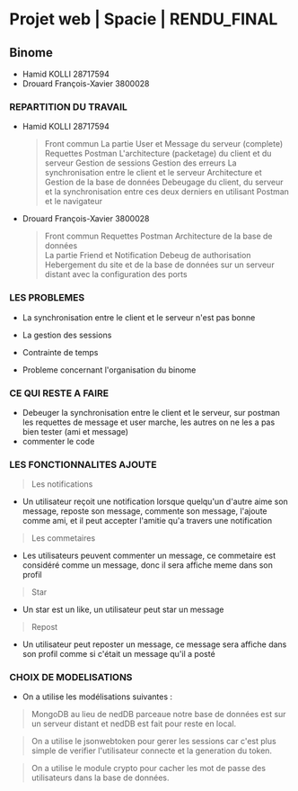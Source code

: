 # Projet web | Spacie | RENDU_FINAL

## Binome

- Hamid KOLLI 28717594
- Drouard François-Xavier 3800028

### REPARTITION DU TRAVAIL

- Hamid KOLLI 28717594
  > Front commun
  > La partie User et Message du serveur (complete)
  > Requettes Postman 
  > L'architecture (packetage) du client et du serveur
  > Gestion de sessions
  > Gestion des erreurs
  > La synchronisation entre le client et le serveur
  > Architecture et Gestion de la base de données
  > Debeugage du client, du serveur et la synchronisation entre ces deux derniers en utilisant Postman et le navigateur

- Drouard François-Xavier 3800028
  > Front commun
  > Requettes Postman 
  > Architecture de la base de données    
  > La partie  Friend et Notification 
  > Debeug de authorisation
  > Hebergement du site et de la base de données sur un serveur distant avec la configuration des ports
  

### LES PROBLEMES

- La synchronisation entre le client et le serveur n'est pas bonne

- La gestion des sessions

- Contrainte de temps 

- Probleme concernant l'organisation du binome

### CE QUI RESTE A FAIRE

- Debeuger la synchronisation entre le client et le serveur, sur postman les requettes de message et user marche, les autres on ne les a pas bien tester (ami et message)
- commenter le code


### LES FONCTIONNALITES AJOUTE

> Les notifications
- Un utilisateur reçoit une notification lorsque quelqu'un d'autre aime son message, reposte son message, commente son message, l'ajoute comme ami, et il peut accepter l'amitie qu'a travers une notification

> Les commetaires
- Les utilisateurs peuvent commenter un message, ce commetaire est considéré comme un message, donc il sera affiche meme dans son profil

> Star
- Un star est un like, un utilisateur peut star un message

> Repost
- Un utilisateur peut reposter un message, ce message sera affiche dans son profil comme si c'était un message qu'il a posté

### CHOIX DE MODELISATIONS

- On a utilise les modélisations suivantes :

 > MongoDB au lieu de nedDB parceaue notre base de données est sur un serveur distant et nedDB est fait pour reste en local. 

 > On a utilise le jsonwebtoken pour gerer les sessions car c'est plus simple de verifier l'utilisateur connecte et la generation du token.

 > On a utilise le module crypto pour cacher les mot de passe des utilisateurs dans la base de données.
 